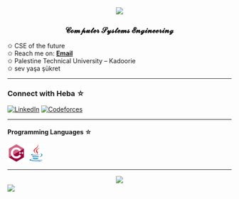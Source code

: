 
<div align="center">
	<img src="https://readme-typing-svg.herokuapp.com?size=23&background=45E5FF00&center=true&vCenter=true&lines=%F0%9F%91%8B%F0%9F%8F%BC+Hi👋🏻,+It's+𝐻𝑒𝑏𝑎-𝑀𝑢𝑠𝑡𝑎𝑓𝑎+☆☆☆☆☆">
</div>
<h3 align="center">𝓒𝓸𝓶𝓹𝓾𝓽𝓮𝓻 𝓢𝔂𝓼𝓽𝓮𝓶𝓼 𝓔𝓷𝓰𝓲𝓷𝓮𝓮𝓻𝓲𝓷𝓰</h3>
</div>

✩ CSE of the future <br />
✩  Reach me on: [**Email**](mailto://hebajalil12@gmail.com) <br />
✩   Palestine Technical University – Kadoorie <br />
✩  sev yaşa şükret

<hr/>

### Connect with Heba ☆

[![LinkedIn](https://img.shields.io/badge/LinkedIn-0A66C2?style=for-the-badge&logo=linkedin&logoColor=white)](https://www.linkedin.com/in/heba-mustafa-☆-b02472315)
[![Codeforces](https://img.shields.io/badge/Codeforces-1F8ACB?style=for-the-badge&logo=Codeforces&logoColor=white)](https://codeforces.com/profile/hebajalil12)


<hr/>

#### Programming Languages ☆
<img src="https://raw.githubusercontent.com/teamedwardforever/Readme-Generator/71f25dd8b98329b168142a6b782a107b75eab178/svg/Skills/Languages/cplusplus-original.svg" alt="CPP" width="40" height="40"/>
<img src="https://raw.githubusercontent.com/teamedwardforever/Readme-Generator/71f25dd8b98329b168142a6b782a107b75eab178/svg/Skills/Languages/java-original.svg" alt="Java" width="40" height="40"/>
<hr/>
<div align="center">
	<img src="https://readme-typing-svg.herokuapp.com?size=23&background=45E5FF00&center=true&vCenter=true&lines=%F0%9F%91%8B%F0%9F%8F%BC+Sparkling+yildiz+.....">

</div>

<img src="https://raw.githubusercontent.com/Trilokia/Trilokia/379277808c61ef204768a61bbc5d25bc7798ccf1/bottom_header.svg" />


